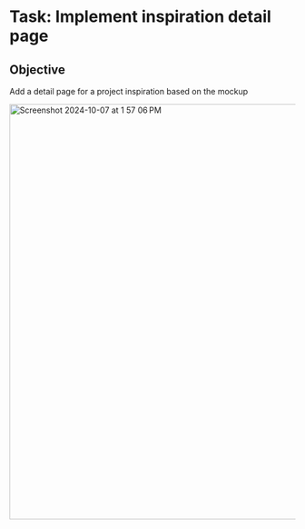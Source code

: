 # Task: Implement inspiration detail page

## Objective
Add a detail page for a project inspiration based on the mockup

<img width="731" alt="Screenshot 2024-10-07 at 1 57 06 PM" src="https://github.intuit.com/storage/user/65377/files/33a93598-37b4-4299-bba8-141d9f26cf7f">
